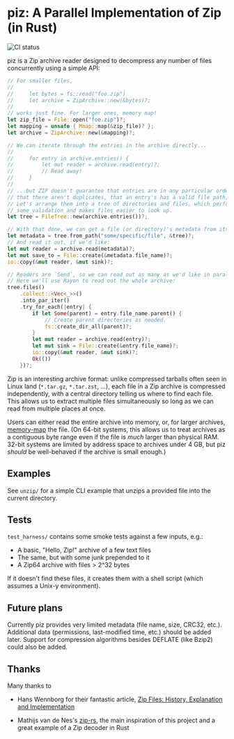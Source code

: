 # piz: A Parallel Implementation of Zip (in Rust)

![CI status](https://github.com/mrkline/piz-rs/workflows/CI/badge.svg)

piz is a Zip archive reader designed to decompress any number of files
concurrently using a simple API:
```rust
// For smaller files,
//
//     let bytes = fs::read("foo.zip")
//     let archive = ZipArchive::new(&bytes)?;
//
// works just fine. For larger ones, memory map!
let zip_file = File::open("foo.zip")?;
let mapping = unsafe { Mmap::map(&zip_file)? };
let archive = ZipArchive::new(&mapping)?;

// We can iterate through the entries in the archive directly...
//
//     for entry in archive.entries() {
//         let mut reader = archive.read(entry)?;
//         // Read away!
//     }
//
// ...but ZIP doesn't guarantee that entries are in any particular order,
// that there aren't duplicates, that an entry's has a valid file path, etc.
// Let's arrange them into a tree of directories and files, which performs
// some validation and makes files easier to look up.
let tree = FileTree::new(archive.entries())?;

// With that done, we can get a file (or directory)'s metadata from its path.
let metadata = tree.from_path("some/specific/file", &tree)?;
// And read it out, if we'd like:
let mut reader = archive.read(metadata)?;
let mut save_to = File::create(&metadata.file_name)?;
io::copy(&mut reader, &mut sink)?;

// Readers are `Send`, so we can read out as many as we'd like in parallel.
// Here we'll use Rayon to read out the whole archive:
tree.files()
    .collect::<Vec<_>>()
    .into_par_iter()
    .try_for_each(|entry| {
        if let Some(parent) = entry.file_name.parent() {
            // Create parent directories as needed.
            fs::create_dir_all(parent)?;
        }
        let mut reader = archive.read(entry)?;
        let mut sink = File::create(&entry.file_name)?;
        io::copy(&mut reader, &mut sink)?;
        Ok(())
    })?;
```

Zip is an interesting archive format: unlike compressed tarballs often seen
in Linux land (`*.tar.gz`, `*.tar.zst`, ...),
each file in a Zip archive is compressed independently,
with a central directory  telling us where to find each file.
This allows us to extract multiple files simultaneously so long as we can
read from multiple places at once.

Users can either read the entire archive into memory, or, for larger archives,
[memory-map](https://docs.rs/memmap/0.7.0/memmap/struct.Mmap.html) the file.
(On 64-bit systems, this allows us to treat archives as a contiguous byte range
even if the file is _much_ larger than physical RAM. 32-bit systems are limited
by address space to archives under 4 GB, but piz _should_ be well-behaved
if the archive is small enough.)

## Examples

See `unzip/` for a simple CLI example that unzips a provided file
into the current directory.

## Tests

`test_harness/` contains some smoke tests against a few inputs, e.g.:

- A basic, "Hello, Zip!" archive of a few text files
- The same, but with some junk prepended to it
- A Zip64 archive with files > 2^32 bytes

If it doesn't find these files, it creates them with a shell script
(which assumes a Unix-y environment).


## Future plans

Currently piz provides very limited metadata (file name, size, CRC32, etc.).
Additional data (permissions, last-modified time, etc.) should be added later.
Support for compression algorithms besides DEFLATE (like Bzip2) could also be added.

## Thanks

Many thanks to

- Hans Wennborg for their fantastic article,
  [Zip Files: History, Explanation and Implementation](https://www.hanshq.net/zip.html)

- Mathijs van de Nes's [zip-rs](https://github.com/mvdnes/zip-rs),
  the main inspiration of this project and a great example of a
  Zip decoder in Rust
